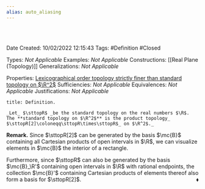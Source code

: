 ```yaml
---
alias: auto_aliasing
---
```


<br />
<br />

Date Created: 10/02/2022 12:15:43
Tags: #Definition #Closed 

Types: _Not Applicable_
Examples: _Not Applicable_
Constructions: [[Real Plane (Topology)]]
Generalizations: _Not Applicable_

Properties: [Lexicographical order topology strictly finer than standard topology on $\R^2$](Lexicographical%20order%20topology%20strictly%20finer%20than%20standard%20topology%20on%20R2.md)
Sufficiencies: _Not Applicable_
Equivalences: _Not Applicable_
Justifications: _Not Applicable_

``` ad-Definition
title: Definition.

_Let_ $\sttopR$ _be the standard topology on the real numbers $\R$. The **standard topology on $\R^2$** is the product topology_ $\sttopR[2]\coloneqq\sttopR\times\sttopR$_ on $\R^2$._

```

**Remark.** Since $\sttopR[2]$ can be generated by the basis $\mc{B}$ containing all Cartesian products of open intervals in $\R$, we can visualize elements in $\mc{B}$ the interior of a rectangle.

Furthermore, since $\sttopR$ can also be generated by the basis $\mc{B}_\R'$ containing open intervals in $\R$ with rational endpoints, the collection $\mc{B}'$ containing Cartesian products of elements thereof also form a basis for $\sttopR[2]$.<span style="float:right;">$\blacklozenge$</span>
